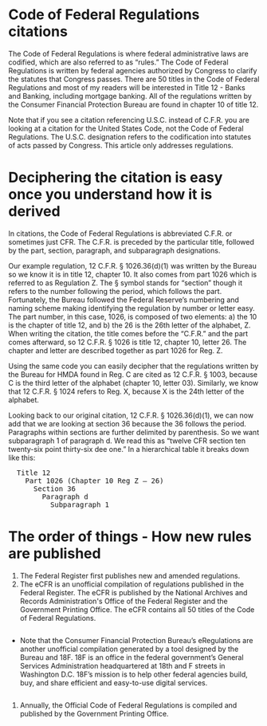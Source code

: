 # Code of Federal Regulations citations

The Code of Federal Regulations is where federal administrative laws are codified, which are also referred to as “rules.” The Code of Federal Regulations is written by federal agencies authorized by Congress to clarify the statutes that Congress passes. There are 50 titles in the Code of Federal Regulations and most of my readers will be interested in Title 12 - Banks and Banking, including mortgage banking. All of the regulations written by the Consumer Financial Protection Bureau are found in chapter 10 of title 12.

Note that if you see a citation referencing U.S.C. instead of C.F.R. you are looking at a citation for the United States Code, not the Code of Federal Regulations. The U.S.C. designation refers to the codification into statutes of acts passed by Congress. This article only addresses regulations.

# Deciphering the citation is easy once you understand how it is derived

In citations, the Code of Federal Regulations is abbreviated C.F.R. or sometimes just CFR. The C.F.R. is preceded by the particular title, followed by the part, section, paragraph, and subparagraph designations.

Our example regulation, 12 C.F.R. § 1026.36(d)(1) was written by the Bureau so we know it is in title 12, chapter 10. It also comes from part 1026 which is referred to as Regulation Z. The § symbol stands for “section” though it refers to the number following the period, which follows the part. Fortunately, the Bureau followed the Federal Reserve’s numbering and naming scheme making identifying the regulation by number or letter easy. The part number, in this case, 1026, is composed of two elements: a) the 10 is the chapter of title 12, and b) the 26 is the 26th letter of the alphabet, Z. When writing the citation, the title comes before the “C.F.R.” and the part comes afterward, so 12 C.F.R. § 1026 is title 12, chapter 10, letter 26. The chapter and letter are described together as part 1026 for Reg. Z.

Using the same code you can easily decipher that the regulations written by the Bureau for HMDA found in Reg. C are cited as 12 C.F.R. § 1003, because C is the third letter of the alphabet (chapter 10, letter 03). Similarly, we know that 12 C.F.R. § 1024 refers to Reg. X, because X is the 24th letter of the alphabet.

Looking back to our original citation, 12 C.F.R. § 1026.36(d)(1), we can now add that we are looking at section 36 because the 36 follows the period. Paragraphs within sections are further delimited by parenthesis. So we want subparagraph 1 of paragraph d. We read this as “twelve CFR section ten twenty-six point thirty-six dee one.” In a hierarchical table it breaks down like this:

<pre>
  Title 12
    Part 1026 (Chapter 10 Reg Z – 26)
      Section 36
        Paragraph d
          Subparagraph 1
</pre>

# The order of things - How new rules are published

1. The Federal Register first publishes new and amended regulations.
2. The eCFR is an unofficial compilation of regulations published in the Federal Register. The eCFR is published by the National Archives and Records Administration's Office of the Federal Register and the Government Printing Office. The eCFR contains all 50 titles of the Code of Federal Regulations.

<pre>
</pre>

- Note that the Consumer Financial Protection Bureau’s eRegulations are another unofficial compilation generated by a tool designed by the Bureau and 18F. 18F is an office in the federal government’s General Services Administration headquartered at 18th and F streets in Washington D.C. 18F’s mission is to help other federal agencies build, buy, and share efficient and easy-to-use digital services.

<pre>
</pre>

1. Annually, the Official Code of Federal Regulations is compiled and published by the Government Printing Office.
